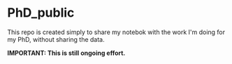 # PhD_public
This repo is created simply to share my notebok with the work I'm doing for my PhD, without sharing the data.

**IMPORTANT: This is still ongoing effort.**
